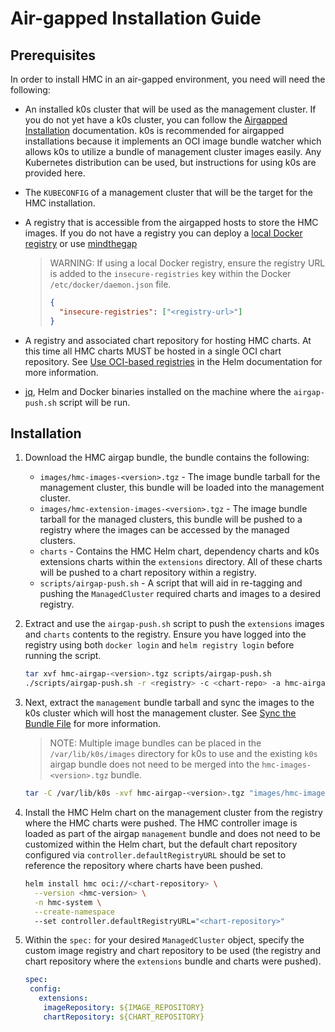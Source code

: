 # Air-gapped Installation Guide

## Prerequisites

In order to install HMC in an air-gapped environment, you need will need the
following:

- An installed k0s cluster that will be used as the management cluster.  If you
  do not yet have a k0s cluster, you can follow the [Airgapped Installation](https://docs.k0sproject.io/head/airgap-install/#airgap-install)
  documentation.  k0s is recommended for airgapped installations because it
  implements an OCI image bundle watcher which allows k0s to utilize a bundle
  of management cluster images easily. Any Kubernetes distribution can be
  used, but instructions for using k0s are provided here.
- The `KUBECONFIG` of a management cluster that will be the target for the HMC
  installation.
- A registry that is accessible from the airgapped hosts to store the HMC images.
  If you do not have a registry you can deploy a [local Docker registry](https://distribution.github.io/distribution/)
  or use [mindthegap](https://github.com/mesosphere/mindthegap?tab=readme-ov-file#serving-a-bundle-supports-both-image-or-helm-chart)

    > WARNING:
    > If using a local Docker registry, ensure the registry URL is added to
    > the `insecure-registries` key within the Docker `/etc/docker/daemon.json`
    > file.
    > ```json
    > {
    >   "insecure-registries": ["<registry-url>"]
    > }
    > ```

- A registry and associated chart repository for hosting HMC charts.  At this
  time all HMC charts MUST be hosted in a single OCI chart repository.  See
  [Use OCI-based registries](https://helm.sh/docs/topics/registries/) in the
  Helm documentation for more information.
- [jq](https://jqlang.github.io/jq/download/), Helm and Docker binaries
  installed on the machine where the `airgap-push.sh` script will be run.


## Installation

1. Download the HMC airgap bundle, the bundle contains the
following:

    - `images/hmc-images-<version>.tgz` - The image bundle tarball for the
      management cluster, this bundle will be loaded into the management
      cluster.
    - `images/hmc-extension-images-<version>.tgz` - The image bundle tarball for
      the managed clusters, this bundle will be pushed to a registry where the
      images can be accessed by the managed clusters.
    - `charts` - Contains the HMC Helm chart, dependency charts and k0s
      extensions charts within the `extensions` directory.  All of these charts
      will be pushed to a chart repository within a registry.
    - `scripts/airgap-push.sh` - A script that will aid in re-tagging and
      pushing the `ManagedCluster` required charts and images to a desired
      registry.

2. Extract and use the `airgap-push.sh` script to push the `extensions` images
   and `charts` contents to the registry.  Ensure you have logged into the
   registry using both `docker login` and `helm registry login` before running
   the script.

     ```bash
     tar xvf hmc-airgap-<version>.tgz scripts/airgap-push.sh
     ./scripts/airgap-push.sh -r <registry> -c <chart-repo> -a hmc-airgap-<version>.tgz
     ```

3. Next, extract the `management` bundle tarball and sync the images to the
   k0s cluster which will host the management cluster.  See [Sync the Bundle File](https://docs.k0sproject.io/head/airgap-install/#2a-sync-the-bundle-file-with-the-airgapped-machine-locally)
   for more information.

     > NOTE:
     > Multiple image bundles can be placed in the `/var/lib/k0s/images`
     > directory for k0s to use and the existing `k0s` airgap bundle does not
     > need to be merged into the `hmc-images-<version>.tgz` bundle.

     ```bash
     tar -C /var/lib/k0s -xvf hmc-airgap-<version>.tgz "images/hmc-images-<version>.tgz"
     ```

4. Install the HMC Helm chart on the management cluster from the registry where
   the HMC charts were pushed.  The HMC controller image is loaded as part of
   the airgap `management` bundle and does not need to be customized within the
   Helm chart, but the default chart repository configured via
   `controller.defaultRegistryURL` should be set to reference the repository
   where charts have been pushed.

      ```bash
      helm install hmc oci://<chart-repository> \
        --version <hmc-version> \
        -n hmc-system \
        --create-namespace
        --set controller.defaultRegistryURL="<chart-repository>"
      ```

5. Within the `spec:` for your desired `ManagedCluster` object, specify the
   custom image registry and chart repository to be used (the registry and chart
   repository where the `extensions` bundle and charts were pushed).

     ```yaml
     spec:
      config:
        extensions:
         imageRepository: ${IMAGE_REPOSITORY}
         chartRepository: ${CHART_REPOSITORY}
     ```
